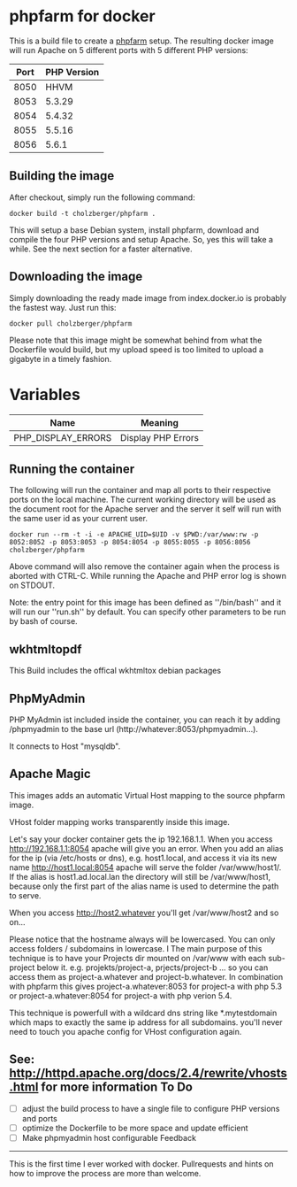 phpfarm for docker
==================

This is a build file to create a [phpfarm](http://sourceforge.net/projects/phpfarm/)
setup. The resulting docker image will run Apache on 5 different ports with 5
different PHP versions:

Port | PHP Version
-----|-------------
8050 | HHVM 
8053 | 5.3.29
8054 | 5.4.32
8055 | 5.5.16
8056 | 5.6.1

Building the image
------------------

After checkout, simply run the following command:

    docker build -t cholzberger/phpfarm .

This will setup a base Debian system, install phpfarm, download and compile the four
PHP versions and setup Apache. So, yes this will take a while. See the next section
for a faster alternative.

Downloading the image
-----------------

Simply downloading the ready made image from index.docker.io is probably the fastest
way. Just run this:

    docker pull cholzberger/phpfarm

Please note that this image might be somewhat behind from what the Dockerfile would
build, but my upload speed is too limited to upload a gigabyte in a timely fashion.


Variables
=========

| Name               | Meaning            |
|--------------------|--------------------|
| PHP_DISPLAY_ERRORS | Display PHP Errors |

Running the container
---------------------

The following will run the container and map all ports to their respective ports on the
local machine. The current working directory will be used as the document root for
the Apache server and the server it self will run with the same user id as your current
user.

    docker run --rm -t -i -e APACHE_UID=$UID -v $PWD:/var/www:rw -p 8052:8052 -p 8053:8053 -p 8054:8054 -p 8055:8055 -p 8056:8056 cholzberger/phpfarm

Above command will also remove the container again when the process is aborted with
CTRL-C. While running the Apache and PHP error log is shown on STDOUT.

Note: the entry point for this image has been defined as ''/bin/bash'' and it will
run our ''run.sh'' by default. You can specify other parameters to be run by bash
of course.

wkhtmltopdf
-----------
This Build includes the offical wkhtmltox debian packages

PhpMyAdmin
----------

PHP MyAdmin ist included inside the container, you can reach it by adding /phpmyadmin to the base url (http://whatever:8053/phpmyadmin...).

It connects to Host "mysqldb".

Apache Magic
------------
This images adds an automatic Virtual Host mapping to the source phpfarm image.

VHost folder mapping works transparently inside this image.

Let's say your docker container gets the ip 192.168.1.1. When you access http://192.168.1.1:8054 apache will give you an error. When you add an alias for the ip (via /etc/hosts or dns), e.g. host1.local, and access it via its new name http://host1.local:8054 apache will serve the folder /var/www/host1/. If the alias is host1.ad.local.lan the directory will still be /var/www/host1, because only the first part of the alias name is used to determine the path to serve.

When you access http://host2.whatever you'll get /var/www/host2 and so on... 

Please notice that the hostname always will be lowercased. You can only access folders / subdomains in lowercase.
l
The main purpose of this technique is to have your Projects dir mounted on /var/www with each sub-project below it. e.g. projekts/project-a, prjects/project-b ... so you can access them as project-a.whatever and project-b.whatever. In combination with phpfarm this gives project-a.whatever:8053 for project-a with php 5.3 or project-a.whatever:8054 for project-a with php verion 5.4. 

This technique is powerfull with a wildcard dns string like *.mytestdomain which maps to exactly the same ip address for all subdomains. you'll never need to touch you apache config for VHost configuration again.

See: http://httpd.apache.org/docs/2.4/rewrite/vhosts.html for more information
To Do
-----

- [ ] adjust the build process to have a single file to configure PHP versions and ports
- [ ] optimize the Dockerfile to be more space and update efficient
- [ ] Make phpmyadmin host configurable
Feedback
--------

This is the first time I ever worked with docker. Pullrequests and hints on how
to improve the process are more than welcome.
